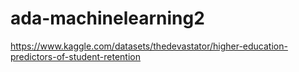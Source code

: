 # ada-machinelearning2
https://www.kaggle.com/datasets/thedevastator/higher-education-predictors-of-student-retention
